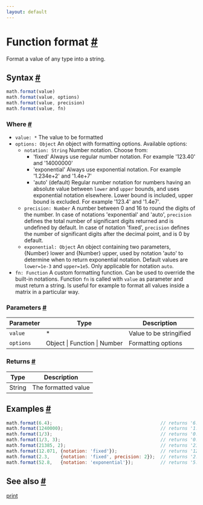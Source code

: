 ```yaml
---
layout: default
---
```


<h1 id="function-format">Function format <a href="#function-format" title="Permalink">#</a></h1>

Format a value of any type into a string.


<h2 id="syntax">Syntax <a href="#syntax" title="Permalink">#</a></h2>

```js
math.format(value)
math.format(value, options)
math.format(value, precision)
math.format(value, fn)
```

<h3 id="where">Where <a href="#where" title="Permalink">#</a></h3>

 - `value: *`
   The value to be formatted
 - `options: Object`
   An object with formatting options. Available options:
   - `notation: String`
     Number notation. Choose from:
     - 'fixed'
       Always use regular number notation.
       For example '123.40' and '14000000'
     - 'exponential'
       Always use exponential notation.
       For example '1.234e+2' and '1.4e+7'
     - 'auto' (default)
       Regular number notation for numbers having an absolute value between
       `lower` and `upper` bounds, and uses exponential notation elsewhere.
       Lower bound is included, upper bound is excluded.
       For example '123.4' and '1.4e7'.
   - `precision: Number`
     A number between 0 and 16 to round the digits of the number. In case
     of notations 'exponential' and 'auto', `precision` defines the total
     number of significant digits returned and is undefined by default.
     In case of notation 'fixed', `precision` defines the number of
     significant digits after the decimal point, and is 0 by default.
   - `exponential: Object`
     An object containing two parameters, {Number} lower and {Number} upper,
     used by notation 'auto' to determine when to return exponential
     notation. Default values are `lower=1e-3` and `upper=1e5`. Only
     applicable for notation `auto`.
- `fn: Function`
  A custom formatting function. Can be used to override the built-in notations.
  Function `fn` is called with `value` as parameter and must return a string.
  Is useful for example to format all values inside a matrix in a particular way.

<h3 id="parameters">Parameters <a href="#parameters" title="Permalink">#</a></h3>

Parameter | Type | Description
--------- | ---- | -----------
`value` | * | Value to be stringified
`options` | Object &#124; Function &#124; Number | Formatting options

<h3 id="returns">Returns <a href="#returns" title="Permalink">#</a></h3>

Type | Description
---- | -----------
String | The formatted value


<h2 id="examples">Examples <a href="#examples" title="Permalink">#</a></h2>

```js
math.format(6.4);                                        // returns '6.4'
math.format(1240000);                                    // returns '1.24e6'
math.format(1/3);                                        // returns '0.3333333333333333'
math.format(1/3, 3);                                     // returns '0.333'
math.format(21385, 2);                                   // returns '21000'
math.format(12.071, {notation: 'fixed'});                // returns '12'
math.format(2.3,    {notation: 'fixed', precision: 2});  // returns '2.30'
math.format(52.8,   {notation: 'exponential'});          // returns '5.28e+1'
```


<h2 id="see-also">See also <a href="#see-also" title="Permalink">#</a></h2>

[print](print.html)


<!-- Note: This file is automatically generated from source code comments. Changes made in this file will be overridden. -->
